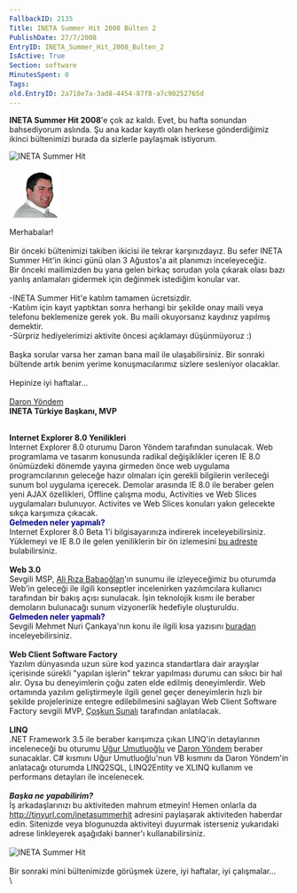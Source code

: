 ```yaml
---
FallbackID: 2135
Title: INETA Summer Hit 2008 Bülten 2
PublishDate: 27/7/2008
EntryID: INETA_Summer_Hit_2008_Bulten_2
IsActive: True
Section: software
MinutesSpent: 0
Tags: 
old.EntryID: 2a718e7a-3ad8-4454-87f8-a7c90252765d
---
```

**INETA Summer Hit 2008**'e çok az kaldı. Evet, bu hafta sonundan
bahsediyorum aslında. Şu ana kadar kayıtlı olan herkese gönderdiğimiz
ikinci bültenimizi burada da sizlerle paylaşmak istiyorum.

![INETA Summer
Hit](media/INETA_Summer_Hit_2008_Bulten_2/20072008_1.jpg)

![Daron Yöndem](media/INETA_Summer_Hit_2008_Bulten_2/20072008_2.jpg)

<span style="">Merhabalar!</span>\
\
 <span style="">Bir önceki bültenimizi takiben ikicisi ile tekrar
karşınızdayız. Bu sefer INETA Summer Hit'in ikinci günü olan 3 Ağustos'a
ait planımızı inceleyeceğiz.\
 Bir önceki mailimizden bu yana gelen birkaç sorudan yola çıkarak olası
bazı yanlış anlamaları gidermek için değinmek istediğim konular var.\
\
 -INETA Summer Hit'e katılım tamamen ücretsizdir.\
 -Katılım için kayıt yaptıktan sonra herhangi bir şekilde onay maili
veya telefonu beklemenize gerek yok. Bu maili okuyorsanız kaydınız
yapılmış demektir.\
 -Sürpriz hediyelerimizi aktivite öncesi açıklamayı düşünmüyoruz :)\
\
 Başka sorular varsa her zaman bana mail ile ulaşabilirsiniz. Bir
sonraki bültende artık benim yerime konuşmacılarımız sizlere sesleniyor
olacaklar.\
\
 Hepinize iyi haftalar...\
\
 [Daron Yöndem](http://daron.yondem.com/tr/)\
 **INETA Türkiye Başkanı, MVP**</span>

\
 <span style=""> **Internet Explorer 8.0 Yenilikleri**</span>\
 <span style="">Internet Explorer 8.0 oturumu Daron Yöndem tarafından
sunulacak. Web programlama ve tasarım konusunda radikal değişiklikler
içeren IE 8.0 önümüzdeki dönemde yayına girmeden önce web uygulama
programcılarının geleceğe hazır olmaları için gerekli bilgilerin
verileceği sunum bol uygulama içerecek. Demolar arasında IE 8.0 ile
beraber gelen yeni AJAX özellikleri, Offline çalışma modu, Activities ve
Web Slices uygulamaları bulunuyor. Activites ve Web Slices konuları
yakın gelecekte sıkça karşımıza çıkacak.</span>\
 <span style="color: #000080; "> **Gelmeden neler yapmalı?**</span>\
 <span style=""><span style=""> Internet Explorer 8.0 Beta 1'i
bilgisayarınıza indirerek inceleyebilirsiniz. Yüklemeyi ve IE 8.0 ile
gelen yeniliklerin bir ön izlemesini [bu
adreste](http://www.microsoft.com/windows/products/winfamily/ie/ie8/features.mspx)
bulabilirsiniz. </span></span>\
\
 <span style="">**Web 3.0**</span>\
 <span style=""><span style=""> Sevgili MSP, [Ali Rıza
Babaoğlan](http://www.alibabaoglan.com/)'ın sunumu ile izleyeceğimiz bu
oturumda Web'in geleceği ile ilgili konseptler incelenirken
yazılımcılara kullanıcı tarafından bir bakış açısı sunulacak. İşin
teknolojik kısmı ile beraber demoların bulunacağı sunum vizyonerlik
hedefiyle oluşturuldu. </span></span>\
 <span style="color: #000080; "> **Gelmeden neler yapmalı?**</span>\
 <span style=""><span style=""> Sevgili Mehmet Nuri Çankaya'nın konu ile
ilgili kısa yazısını
[buradan](http://www.nuricankaya.com/default.asp?gunluk_id=168)
inceleyebilirsiniz. </span></span>\
\
 <span style="">**Web Client Software Factory**</span>\
 <span style="">Yazılım dünyasında uzun süre kod yazınca standartlara
dair arayışlar içerisinde sürekli "yapılan işlerin" tekrar yapılması
durumu can sıkıcı bir hal alır. Oysa bu deneyimlerin çoğu zaten elde
edilmiş deneyimlerdir. Web ortamında yazılım geliştirmeyle ilgili genel
geçer deneyimlerin hızlı bir şekilde projelerinize entegre
edilebilmesini sağlayan Web Client Software Factory sevgili MVP, [Çoşkun
Sunalı](http://sunali.com/) tarafından anlatılacak. \
\
 **LINQ**\
 </span> <span style=""> <span style="">.NET Framework 3.5 ile beraber
karışımıza çıkan LINQ'in detaylarının inceleneceği bu oturumu [Uğur
Umutluoğlu](http://umutluoglu.blogspot.com/) ve [Daron
Yöndem](http://daron.yondem.com/tr) beraber sunacaklar. C\# kısmını Uğur
Umutluoğlu'nun VB kısmını da Daron Yöndem'in anlatacağı oturumda
LINQ2SQL, LINQ2Entity ve XLINQ kullanım ve performans detayları ile
incelenecek.</span></span>\
\
 <span style="">***Başka ne yapabilirim?***</span>\
 <span style=""><span style="">İş arkadaşlarınızı bu aktiviteden mahrum
etmeyin! Hemen onlarla da </span> [<span
style="">http://tinyurl.com/inetasummerhit</span>](http://tinyurl.com/inetasummerhit)<span
style=""> adresini paylaşarak aktiviteden haberdar edin. Sitenizde veya
blogunuzda aktiviteyi duyurmak isterseniz yukarıdaki adrese linkleyerek
aşağıdaki banner'ı kullanabilirsiniz.</span></span>\
\
 ![INETA Summer
Hit](media/INETA_Summer_Hit_2008_Bulten_2/inetasummerhit2008_46860.jpg)\
\
 <span style="">Bir sonraki mini bültenimizde görüşmek üzere, iyi
haftalar, iyi çalışmalar...</span>\
\


